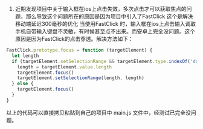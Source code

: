 

1. 近期发现项目中关于输入框在ios上点击失效，多次点击才可以获取焦点的问题，那么导致这个问题所在的原因是因为项目中引入了FastClick 这个是解决移动端延迟300毫秒的优化
当使用FastClick 时，输入框在ios上点击输入调取手机自带输入键盘不灵敏，有时候甚至点不出来。而安卓上完全没问题。这个原因是因为FastClick的点击穿透。解决方法如下：
```js
FastClick.prototype.focus = function (targetElement) {
  let length
  if (targetElement.setSelectionRange && targetElement.type.indexOf('date') !== 0 && targetElement.type !== 'time' && targetElement.type !== 'month') {
    length = targetElement.value.length
    targetElement.focus()
    targetElement.setSelectionRange(length, length)
  } else {
    targetElement.focus()
  }
}
```

以上的代码可以直接拷贝粘贴到自己的项目中 main.js 文件中，经测试已完全没问题。